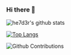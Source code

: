 ### Hi there 👋

![he7d3r's github stats](https://github-readme-stats.vercel.app/api?username=he7d3r&show_icons=true&custom_title=Helder's%20Github%20stats)

[![Top Langs](https://github-readme-stats.vercel.app/api/top-langs/?username=he7d3r&layout=compact)](https://github.com/he7d3r/github-readme-stats)

![Github Contributions](https://github-readme-streak-stats.herokuapp.com/?user=he7d3r)

<!--
**he7d3r/he7d3r** is a ✨ _special_ ✨ repository because its `README.md` (this file) appears on your GitHub profile.

Here are some ideas to get you started:

- 🔭 I’m currently working on ...
- 🌱 I’m currently learning ...
- 👯 I’m looking to collaborate on ...
- 🤔 I’m looking for help with ...
- 💬 Ask me about ...
- 📫 How to reach me: ...
- 😄 Pronouns: ...
- ⚡ Fun fact: ...
-->

